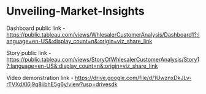 # Unveiling-Market-Insights

Dashboard public link - https://public.tableau.com/views/WhlesalerCustomerAnalysis/Dashboard1?:language=en-US&:display_count=n&:origin=viz_share_link

Story public link - https://public.tableau.com/views/StoryOfWhlesalerCustomerAnalysis/Story1?:language=en-US&:display_count=n&:origin=viz_share_link

Video demonstration link - https://drive.google.com/file/d/1UwznxDkJLv-rTVXdXl6j9q8iibhE5g6y/view?usp=drivesdk
